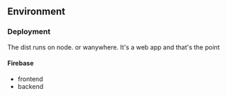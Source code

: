 ## Environment

### Deployment

The dist runs on node. or wanywhere. It's a web app and that's the point

#### Firebase

- frontend
- backend



